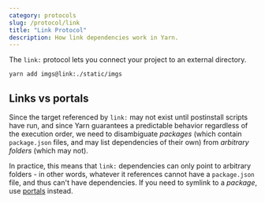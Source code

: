```yaml
---
category: protocols
slug: /protocol/link
title: "Link Protocol"
description: How link dependencies work in Yarn.
---
```


The `link:` protocol lets you connect your project to an external directory.

```
yarn add imgs@link:./static/imgs
```

## Links vs portals

Since the target referenced by `link:` may not exist until postinstall scripts have run, and since Yarn guarantees a predictable behavior regardless of the execution order, we need to disambiguate _packages_ (which contain `package.json` files, and may list dependencies of their own) from _arbitrary folders_ (which may not).

In practice, this means that `link:` dependencies can only point to arbitrary folders - in other words, whatever it references cannot have a `package.json` file, and thus can't have dependencies. If you need to symlink to a _package_, use [portals](/protocol/portal) instead.
